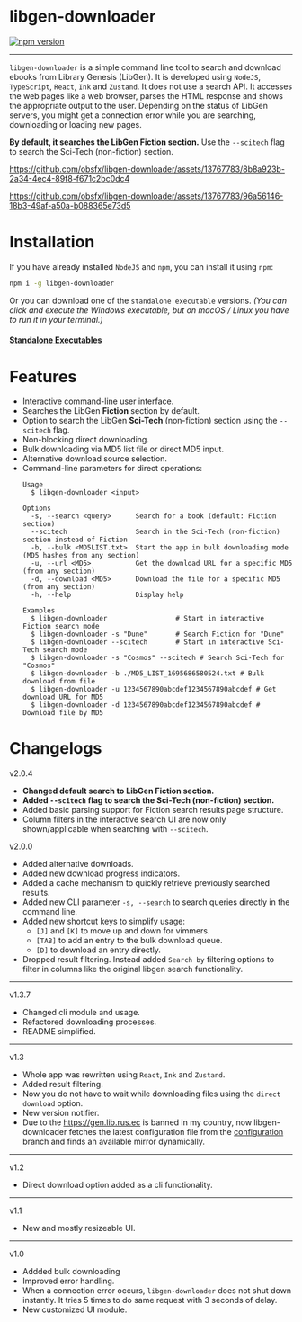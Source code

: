 # libgen-downloader

[![npm version](https://badge.fury.io/js/libgen-downloader.svg)](https://badge.fury.io/js/libgen-downloader)

---

`libgen-downloader` is a simple command line tool to search and download ebooks from Library Genesis (LibGen). It is developed using `NodeJS`, `TypeScript`, `React`, `Ink` and `Zustand`. It does not use a search API. It accesses the web pages like a web browser, parses the HTML response and shows the appropriate output to the user. Depending on the status of LibGen servers, you might get a connection error while you are searching, downloading or loading new pages.

**By default, it searches the LibGen Fiction section.** Use the `--scitech` flag to search the Sci-Tech (non-fiction) section.

https://github.com/obsfx/libgen-downloader/assets/13767783/8b8a923b-2a34-4ec4-89f8-f671c2bc0dc4

https://github.com/obsfx/libgen-downloader/assets/13767783/96a56146-18b3-49af-a50a-b088365e73d5

# Installation

If you have already installed `NodeJS` and `npm`, you can install it using `npm`:

```bash
npm i -g libgen-downloader
```

Or you can download one of the `standalone executable` versions. *(You can click and execute the Windows executable, but on macOS / Linux you have to run it in your terminal.)*

#### [Standalone Executables](https://github.com/obsfx/libgen-cli-downloader/releases)

# Features

- Interactive command-line user interface.
- Searches the LibGen **Fiction** section by default.
- Option to search the LibGen **Sci-Tech** (non-fiction) section using the `--scitech` flag.
- Non-blocking direct downloading.
- Bulk downloading via MD5 list file or direct MD5 input.
- Alternative download source selection.
- Command-line parameters for direct operations:
  ```
  Usage
    $ libgen-downloader <input>

  Options
    -s, --search <query>      Search for a book (default: Fiction section)
    --scitech                 Search in the Sci-Tech (non-fiction) section instead of Fiction
    -b, --bulk <MD5LIST.txt>  Start the app in bulk downloading mode (MD5 hashes from any section)
    -u, --url <MD5>           Get the download URL for a specific MD5 (from any section)
    -d, --download <MD5>      Download the file for a specific MD5 (from any section)
    -h, --help                Display help

  Examples
    $ libgen-downloader                 # Start in interactive Fiction search mode
    $ libgen-downloader -s "Dune"       # Search Fiction for "Dune"
    $ libgen-downloader --scitech       # Start in interactive Sci-Tech search mode
    $ libgen-downloader -s "Cosmos" --scitech # Search Sci-Tech for "Cosmos"
    $ libgen-downloader -b ./MD5_LIST_1695686580524.txt # Bulk download from file
    $ libgen-downloader -u 1234567890abcdef1234567890abcdef # Get download URL for MD5
    $ libgen-downloader -d 1234567890abcdef1234567890abcdef # Download file by MD5
  ```

# Changelogs

v2.0.4

- **Changed default search to LibGen Fiction section.**
- **Added `--scitech` flag to search the Sci-Tech (non-fiction) section.**
- Added basic parsing support for Fiction search results page structure.
- Column filters in the interactive search UI are now only shown/applicable when searching with `--scitech`.

v2.0.0

- Added alternative downloads.
- Added new download progress indicators.
- Added a cache mechanism to quickly retrieve previously searched results.
- Added new CLI parameter `-s, --search` to search queries directly in the command line.
- Added new shortcut keys to simplify usage:
	- `[J]` and `[K]` to move up and down for vimmers.
	- `[TAB]` to add an entry to the bulk download queue.
	- `[D]` to download an entry directly.
- Dropped result filtering. Instead added `Search by` filtering options to filter in columns like the original libgen search functionality.

---

v1.3.7

- Changed cli module and usage.
- Refactored downloading processes.
- README simplified.

---

v1.3

- Whole app was rewritten using `React`, `Ink` and `Zustand`.
- Added result filtering.
- Now you do not have to wait while downloading files using the `direct download` option.
- New version notifier.
- Due to the https://gen.lib.rus.ec is banned in my country, now libgen-downloader fetches the latest configuration file from the [configuration](https://github.com/obsfx/libgen-downloader/tree/configuration) branch and finds an available mirror dynamically.

---

v1.2

- Direct download option added as a cli functionality.

---

v1.1

- New and mostly resizeable UI.

---

v1.0

- Addded bulk downloading
- Improved error handling.
- When a connection error occurs, `libgen-downloader` does not shut down instantly. It tries 5 times to do same request with 3 seconds of delay.
- New customized UI module.

